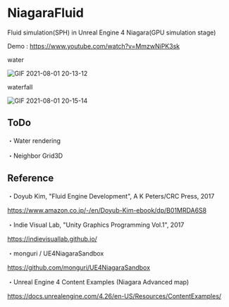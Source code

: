 # NiagaraFluid

Fluid simulation(SPH) in Unreal Engine 4 Niagara(GPU simulation stage)

Demo : https://www.youtube.com/watch?v=MmzwNiPK3sk

water

![GIF 2021-08-01 20-13-12](https://user-images.githubusercontent.com/26865534/127768873-fd23714c-cadf-440d-bf11-a04dd642ee33.gif)


waterfall

![GIF 2021-08-01 20-15-14](https://user-images.githubusercontent.com/26865534/127768890-b2e22a1e-9a4a-4d9f-8dce-95d7ea897f7c.gif)

## ToDo
・Water rendering

・Neighbor Grid3D

## Reference
・Doyub Kim, "Fluid Engine Development", A K Peters/CRC Press, 2017

https://www.amazon.co.jp/-/en/Doyub-Kim-ebook/dp/B01MRDA6S8

・Indie Visual Lab, "Unity Graphics Programming Vol.1", 2017

https://indievisuallab.github.io/

・monguri / UE4NiagaraSandbox

https://github.com/monguri/UE4NiagaraSandbox

・Unreal Engine 4 Content Examples (Niagara Advanced map)

https://docs.unrealengine.com/4.26/en-US/Resources/ContentExamples/
